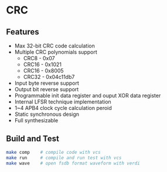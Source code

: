 # CRC

## Features
* Max 32-bit CRC code calculation
* Multiple CRC polynomials support
    * CRC8  - 0x07
    * CRC16 - 0x1021
    * CRC16 - 0x8005
    * CRC32 - 0x04c11db7
* Input byte reverse support
* Output bit reverse support
* Programmable init data register and ouput XOR data register
* Internal LFSR technique implementation
* 1~4 APB4 clock cycle calculation peroid
* Static synchronous design
* Full synthesizable

## Build and Test
```bash
make comp    # compile code with vcs
make run     # compile and run test with vcs
make wave    # open fsdb format waveform with verdi
```